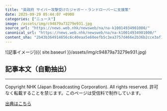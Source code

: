 ```yaml
---
title: "英政府 サイバー攻撃受けたジャガー・ランドローバーに支援策"
date: 2025-09-29 05:44:07 +0900
categories: ["ニュース"]
image: /assets/img/c94879a73279e931.jpg
source_url: "https://news.web.nhk/newsweb/na/na-k10014934901000/"
canonical_url: "https://news.web.nhk/newsweb/na/na-k10014934901000/"
content_sha: "2b43b364914656c6c40eaa5e60eefb5c3ea3757d466e2b36b2cce3af1b935d06"
---
```


![記事イメージ]({{ site.baseurl }}/assets/img/c94879a73279e931.jpg)

## 記事本文（自動抽出）
<div><div class="_13tndsj2"><nav aria-label="フッターサイトナビゲーション" class="_13tndsj4"></nav><hr class="esl7kn2s esl7kn1l esl7kn1n _14xli2ae"><p class="esl7kn2s esl7kn1m esl7kn1o _1yvk0f68 _1lugom81">Copyright NHK (Japan Broadcasting Corporation). All rights reserved. 許可なく転載することを禁じます。このページは受信料で制作しています。</p></div></div>

[出典はこちら](https://news.web.nhk/newsweb/na/na-k10014934901000/)
